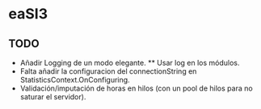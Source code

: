 # eaSI3

## TODO
* Añadir Logging de un modo elegante.
** Usar log en los módulos.
* Falta añadir la configuracion del connectionString en StatisticsContext.OnConfiguring.
* Validación/imputación de horas en hilos (con un pool de hilos para no saturar el servidor).